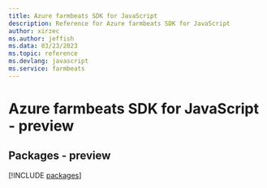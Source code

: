 ```yaml
---
title: Azure farmbeats SDK for JavaScript
description: Reference for Azure farmbeats SDK for JavaScript
author: xirzec
ms.author: jeffish
ms.data: 03/23/2023
ms.topic: reference
ms.devlang: javascript
ms.service: farmbeats
---
```

# Azure farmbeats SDK for JavaScript - preview
## Packages - preview
[!INCLUDE [packages](farmbeats-index.md)]
